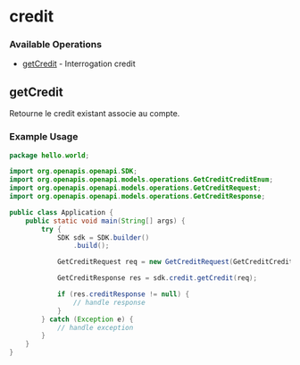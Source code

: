 # credit

### Available Operations

* [getCredit](#getcredit) - Interrogation credit

## getCredit

Retourne le credit existant associe au compte.


### Example Usage

```java
package hello.world;

import org.openapis.openapi.SDK;
import org.openapis.openapi.models.operations.GetCreditCreditEnum;
import org.openapis.openapi.models.operations.GetCreditRequest;
import org.openapis.openapi.models.operations.GetCreditResponse;

public class Application {
    public static void main(String[] args) {
        try {
            SDK sdk = SDK.builder()
                .build();

            GetCreditRequest req = new GetCreditRequest(GetCreditCreditEnum.ONE, "minus");            

            GetCreditResponse res = sdk.credit.getCredit(req);

            if (res.creditResponse != null) {
                // handle response
            }
        } catch (Exception e) {
            // handle exception
        }
    }
}
```
